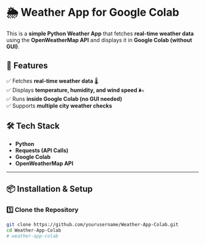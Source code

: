 # 🌦️ Weather App for Google Colab  

This is a **simple Python Weather App** that fetches **real-time weather data** using the **OpenWeatherMap API** and displays it in **Google Colab (without GUI)**.

## 📌 Features
✅ Fetches **real-time weather data** 🌡️  
✅ Displays **temperature, humidity, and wind speed** 🌬️  
✅ Runs **inside Google Colab (no GUI needed)**  
✅ Supports **multiple city weather checks**  

## 🛠️ Tech Stack
- **Python**
- **Requests (API Calls)**
- **Google Colab**
- **OpenWeatherMap API**

---

## 📦 Installation & Setup
### **1️⃣ Clone the Repository**
```bash
git clone https://github.com/yourusername/Weather-App-Colab.git
cd Weather-App-Colab
# weather-app-colab
